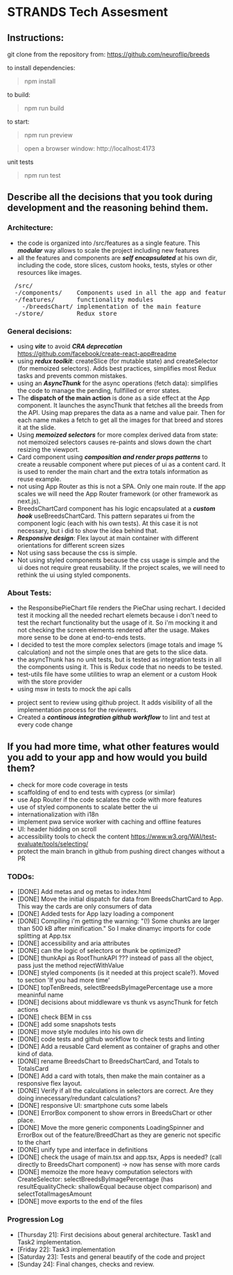 # STRANDS Tech Assesment

## Instructions:
git clone from the repository from: https://github.com/neuroflip/breeds

to install dependencies:
> npm install

to build:
> npm run build

to start:
> npm run preview

> open a browser window: http://localhost:4173

unit tests
> npm run test

## Describe all the decisions that you took during development and the reasoning behind them.

### Architecture:
- the code is organized into /src/features as a single feature. This ***modular*** way allows to scale the project including new features
- all the features and components are ***self encapsulated*** at his own dir, including the code, store slices, custom hooks, tests, styles or other resources like images.

<pre>
  /src/
  -/components/    Components used in all the app and features
  -/features/      functionality modules
    -/breedsChart/ implementation of the main feature
  -/store/         Redux store
</pre>

### General decisions:
* using ***vite*** to avoid ***CRA deprecation*** https://github.com/facebook/create-react-app#readme
* using ***redux toolkit***: createSlice (for mutable state) and createSelector (for memoized selectors). Adds best practices, simplifies most Redux tasks and prevents common mistakes.
* using an ***AsyncThunk*** for the async operations (fetch data): simplifies the code to manage the pending, fullfilled or error states.
* The **dispatch of the main action** is done as a side effect at the App component. It launches the asyncThunk that fetches all the breeds from the API. Using map prepares the data as a name and value pair. Then for each name makes a fetch to get all the images for that breed and stores it at the slide.
* Using ***memoized selectors*** for more complex derived data from state: not memoized selectors causes re-paints and slows down the chart resizing the viewport.
* Card component using ***composition and render props patterns*** to create a reusable component where put pieces of ui as a content card. It is used to render the main chart and the extra totals information as reuse example.
* not using App Router as this is not a SPA. Only one main route. If the app scales we will need the App Router framework (or other framework as next.js).
* BreedsChartCard component has his logic encapsulated at a ***custom hook*** useBreedsChartCard. This pattern separates ui from the component logic (each with his own tests). At this case it is not necessary, but i did to show the idea behind that.
* ***Responsive design***: Flex layout at main container with different orientations for different screen sizes
* Not using sass because the css is simple.
* Not using styled components because the css usage is simple and the ui does not require great reusability. If the project scales, we will need to rethink the ui using styled components.

### About Tests:
  - the ResponsibePieChart file renders the PieChar using rechart. I decided test it mocking all the needed rechart elemets because i don't need to test the rechart functionality but the usage of it. So i'm mocking it and not checking the screen elements rendered after the usage. Makes more sense to be done at end-to-ends tests.
  - I decided to test the more complex selectors (image totals and image % calculation) and not the simple ones that are gets to the slice data.
  - the asyncThunk has no unit tests, but is tested as integration tests in all the components using it. This is Redux code that no needs to be tested.
  - test-utils file have some utilities to wrap an element or a custom Hook with the store provider
  - using msw in tests to mock the api calls
* project sent to review using github project. It adds visibility of all the implementation process for the reviewers. 
* Created a ***continous integration github workflow*** to lint and test at every code change

## If you had more time, what other features would you add to your app and how would you build them?
- check for more code coverage in tests
- scaffolding of end to end tests with cypress (or similar)
- use App Router if the code scalates the code with more features
- use of styled components to scalate better the ui
- internationalization with i18n
- implement pwa service worker with caching and offline features
- UI: header hidding on scroll
- accessibility tools to check the content https://www.w3.org/WAI/test-evaluate/tools/selecting/
- protect the main branch in github from pushing direct changes without a PR

### TODOs:
- [DONE] Add metas and og metas to index.html
- [DONE] Move the initial dispatch for data from BreedsChartCard to App. This way the cards are only consumers of data
- [DONE] Added tests for App lazy loading a component
- [DONE] Compiling i'm getting the warning: "(!) Some chunks are larger than 500 kB after minification." So I make dinamyc imports for code splitting at App.tsx
- [DONE] accessibility and aria attributes
- [DONE] can the logic of selectors or thunk be optimized?
- [DONE] thunkApi as RootThunkAPI ??? instead of pass all the object, pass just the method rejectWithValue
- [DONE] styled components (is it needed at this project scale?). Moved to section 'If you had more time'
- [DONE] topTenBreeds, selectBreedsByImagePercentage use a more meaninful name
- [DONE] decisions about middleware vs thunk vs asyncThunk for fetch actions
- [DONE] check BEM in css
- [DONE] add some snapshots tests
- [DONE] move style modules into his own dir
- [DONE] code tests and github workflow to check tests and linting
- [DONE] Add a reusable Card element as container of graphs and other kind of data.
- [DONE] rename BreedsChart to BreedsChartCard, and Totals to TotalsCard
- [DONE] Add a card with totals, then make the main container as a responsive flex layout.
- [DONE] Verify if all the calculations in selectors are correct. Are they doing innecessary/redundant calculations?
- [DONE] responsive UI: smartphone cuts some labels
- [DONE] ErrorBox component to show errors in BreedsChart or other place.
- [DONE] Move the more generic components LoadingSpinner and ErrorBox out of the feature/BreedChart as they are generic not specific to the chart
- [DONE] unify type and interface in definitions
- [DONE] check the usage of main.tsx and app.tsx, Apps is needed? (call directly to BreedsChart component) -> now has sense with more cards
- [DONE] memoize the more heavy computation selectors with CreateSelector: selectBreedsByImagePercentage (has resultEqualityCheck: shallowEqual because object comparison) and selectTotalImagesAmount
- [DONE] move exports to the end of the files

### Progression Log
- [Thursday 21]: First decisions about general architecture. Task1 and Task2 implementation.
- [Friday 22]: Task3 implementation 
- [Saturday 23]: Tests and general beautify of the code and project
- [Sunday 24]: Final changes, checks and review.
